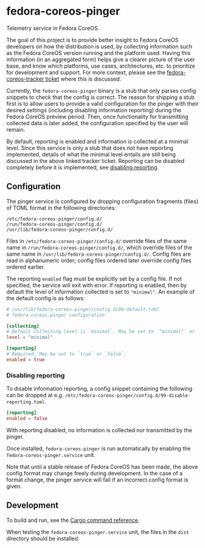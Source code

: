 # fedora-coreos-pinger

Telemetry service in Fedora CoreOS.

The goal of this project is to provide better insight to Fedora CoreOS
developers on how the distribution is used, by collecting information such
as the Fedora CoreOS version running and the platform used. Having this
information (in an aggregated form) helps give a clearer picture of the
user base, and know which platforms, use cases, architectures, etc. to
prioritize for development and support. For more context, please see the
[fedora-coreos-tracker ticket](https://github.com/coreos/fedora-coreos-tracker/issues/86)
where this is discussed.

Currently, the `fedora-coreos-pinger` binary is a stub that only parses
config snippets to check that the config is correct. The reason for shipping a
stub first is to allow users to provide a valid configuration for the pinger
with their desired settings (including disabling information reporting) during
the Fedora CoreOS preview period. Then, once functionality for transmitting
collected data is later added, the configuration specified by the user will
remain.

By default, reporting is enabled and information is collected at a minimal
level. Since this service is only a stub that does not have reporting
implemented, details of what the minimal level entails are still being
discussed in the above linked tracker ticket. Reporting can be disabled
completely before it is implemented, see [disabling reporting](#Disabling-reporting).

## Configuration

The pinger service is configured by dropping configuration fragments (files) of
TOML format in the following directories:

```
/etc/fedora-coreos-pinger/config.d/
/run/fedora-coreos-pinger/config.d/
/usr/lib/fedora-coreos-pinger/config.d/
```

Files in `/etc/fedora-coreos-pinger/config.d/` override files of the
same name in `/run/fedora-coreos-pinger/config.d/`, which override
files of the same name in `/usr/lib/fedora-coreos-pinger/config.d/`.
Config files are read in alphanumeric order; config files ordered later
override config files ordered earlier.

The reporting `enabled` flag must be explicitly set by a config file. If not
specified, the service will exit with error. If reporting is enabled, then by
default the level of information collected is set to `"minimal"`. An example of
the default config is as follows:

```TOML
# /usr/lib/fedora-coreos-pinger/config.d/00-default.toml
# fedora-coreos-pinger configuration

[collecting]
# Default collecting.level is `minimal`. May be set to `"minimal"` or `"full"`.
level = "minimal"

[reporting]
# Required. May be set to `true` or `false`.
enabled = true

```

### Disabling reporting

To disable information reporting, a config snippet containing the following can
be dropped at e.g.
`/etc/fedora-coreos-pinger/config.d/99-disable-reporting.toml`.

```TOML
[reporting]
enabled = false

```

With reporting disabled, no information is collected nor transmitted by the
pinger.

Once installed, `fedora-coreos-pinger` is run automatically by enabling the
`fedora-coreos-pinger.service` unit.

Note that until a stable release of Fedora CoreOS has been made, the above
config format may change freely during development. In the case of a format
change, the pinger service will fail if an incorrect config format is given.

## Development

To build and run, see the [Cargo command reference](https://doc.rust-lang.org/cargo/commands/index.html).

When testing the `fedora-coreos-pinger.service` unit, the files in the `dist` directory should be installed.
